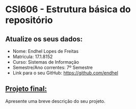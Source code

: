 # **CSI606 - Estrutura básica do repositório**

## Atualize os seus dados:

- Nome: Endhel Lopes de Freitas
- Matrícula: 17.1.8152
- Curso: Sistemas de Informação
- Semestre/Ano correntes: 7º Semestre
- Link para o seu GitHub: https://github.com/endhel

## [Projeto final:](./Projeto/README.md) 

Apresente uma breve descrição do seu projeto.

